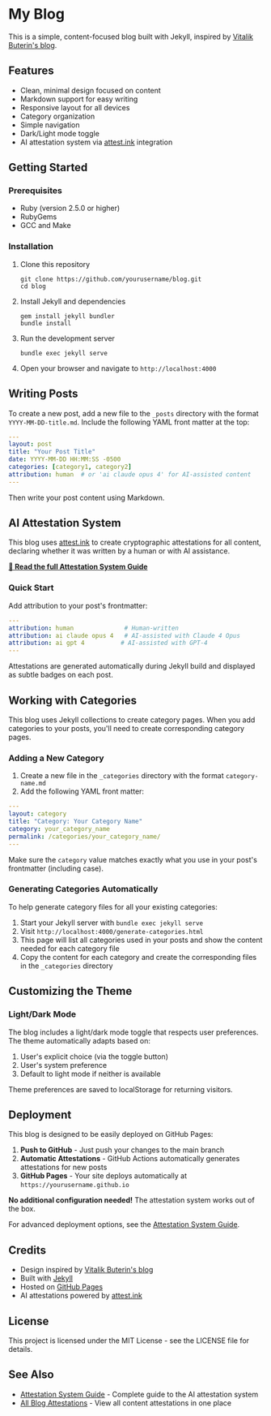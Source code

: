 # My Blog

This is a simple, content-focused blog built with Jekyll, inspired by [Vitalik Buterin's blog](https://github.com/vbuterin/blog).

## Features

- Clean, minimal design focused on content
- Markdown support for easy writing
- Responsive layout for all devices
- Category organization
- Simple navigation
- Dark/Light mode toggle
- AI attestation system via [attest.ink](https://attest.ink) integration

## Getting Started

### Prerequisites

- Ruby (version 2.5.0 or higher)
- RubyGems
- GCC and Make

### Installation

1. Clone this repository
   ```
   git clone https://github.com/yourusername/blog.git
   cd blog
   ```

2. Install Jekyll and dependencies
   ```
   gem install jekyll bundler
   bundle install
   ```

3. Run the development server
   ```
   bundle exec jekyll serve
   ```

4. Open your browser and navigate to `http://localhost:4000`

## Writing Posts

To create a new post, add a new file to the `_posts` directory with the format `YYYY-MM-DD-title.md`. Include the following YAML front matter at the top:

```yaml
---
layout: post
title: "Your Post Title"
date: YYYY-MM-DD HH:MM:SS -0500
categories: [category1, category2]
attribution: human  # or 'ai claude opus 4' for AI-assisted content
---
```

Then write your post content using Markdown.

## AI Attestation System

This blog uses [attest.ink](https://attest.ink) to create cryptographic attestations for all content, declaring whether it was written by a human or with AI assistance.

**[📖 Read the full Attestation System Guide](docs/ATTESTATIONS.md)**

### Quick Start

Add attribution to your post's frontmatter:

```yaml
---
attribution: human              # Human-written
attribution: ai claude opus 4   # AI-assisted with Claude 4 Opus
attribution: ai gpt 4          # AI-assisted with GPT-4
---
```

Attestations are generated automatically during Jekyll build and displayed as subtle badges on each post.

## Working with Categories

This blog uses Jekyll collections to create category pages. When you add categories to your posts, you'll need to create corresponding category pages.

### Adding a New Category

1. Create a new file in the `_categories` directory with the format `category-name.md`
2. Add the following YAML front matter:

```yaml
---
layout: category
title: "Category: Your Category Name"
category: your_category_name
permalink: /categories/your_category_name/
---
```

Make sure the `category` value matches exactly what you use in your post's frontmatter (including case).

### Generating Categories Automatically

To help generate category files for all your existing categories:

1. Start your Jekyll server with `bundle exec jekyll serve`
2. Visit `http://localhost:4000/generate-categories.html`
3. This page will list all categories used in your posts and show the content needed for each category file
4. Copy the content for each category and create the corresponding files in the `_categories` directory

## Customizing the Theme

### Light/Dark Mode

The blog includes a light/dark mode toggle that respects user preferences. The theme automatically adapts based on:

1. User's explicit choice (via the toggle button)
2. User's system preference
3. Default to light mode if neither is available

Theme preferences are saved to localStorage for returning visitors.

## Deployment

This blog is designed to be easily deployed on GitHub Pages:

1. **Push to GitHub** - Just push your changes to the main branch
2. **Automatic Attestations** - GitHub Actions automatically generates attestations for new posts
3. **GitHub Pages** - Your site deploys automatically at `https://yourusername.github.io`

**No additional configuration needed!** The attestation system works out of the box.

For advanced deployment options, see the [Attestation System Guide](docs/ATTESTATIONS.md#github-deployment).

## Credits

- Design inspired by [Vitalik Buterin's blog](https://github.com/vbuterin/blog)
- Built with [Jekyll](https://jekyllrb.com/)
- Hosted on [GitHub Pages](https://pages.github.com/)
- AI attestations powered by [attest.ink](https://attest.ink)

## License

This project is licensed under the MIT License - see the LICENSE file for details.

## See Also

- [Attestation System Guide](docs/ATTESTATIONS.md) - Complete guide to the AI attestation system
- [All Blog Attestations](/attestations/) - View all content attestations in one place